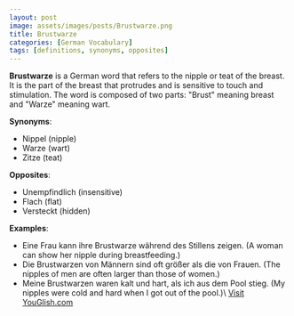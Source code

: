 ```yaml
---
layout: post
image: assets/images/posts/Brustwarze.png
title: Brustwarze
categories: [German Vocabulary]
tags: [definitions, synonyms, opposites]
---
```


**Brustwarze** is a German word that refers to the nipple or teat of the breast. It is the part of the breast that protrudes and is sensitive to touch and stimulation. The word is composed of two parts: "Brust" meaning breast and "Warze" meaning wart.

**Synonyms**:
- Nippel (nipple)
- Warze (wart)
- Zitze (teat)

**Opposites**:
- Unempfindlich (insensitive)
- Flach (flat)
- Versteckt (hidden)

**Examples**:
- Eine Frau kann ihre Brustwarze während des Stillens zeigen. (A woman can show her nipple during breastfeeding.)
- Die Brustwarzen von Männern sind oft größer als die von Frauen. (The nipples of men are often larger than those of women.)
- Meine Brustwarzen waren kalt und hart, als ich aus dem Pool stieg. (My nipples were cold and hard when I got out of the pool.)\ <a id="yg-widget-0" class="youglish-widget" data-query="Brustwarze" data-lang="german" data-components="8412" data-auto-start="0" data-bkg-color="theme_light" data-title="How%20to%20pronounce%20Brustwarze%20in%20German"  rel="nofollow" href="https://youglish.com">Visit YouGlish.com</a><script async src="https://youglish.com/public/emb/widget.js" charset="utf-8"></script>